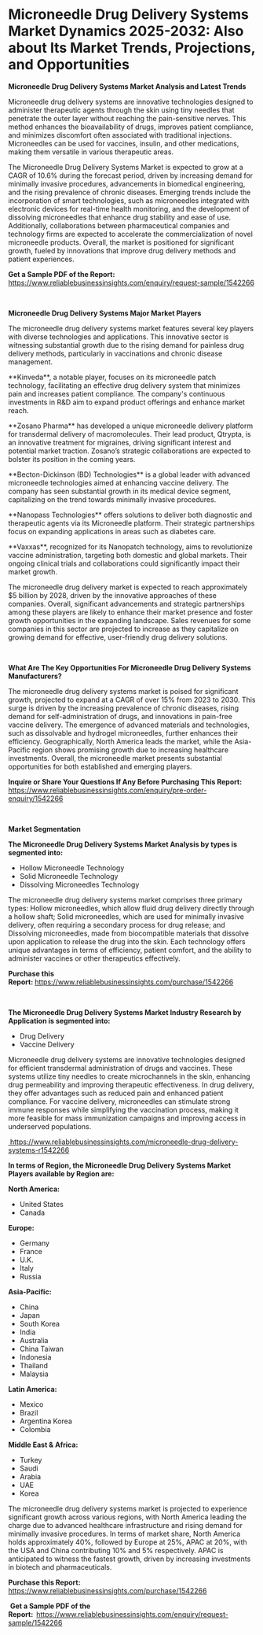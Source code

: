 <p><h1>Microneedle Drug Delivery Systems Market Dynamics 2025-2032: Also about Its Market Trends, Projections, and Opportunities</h1></p><p><strong>Microneedle Drug Delivery Systems Market Analysis and Latest Trends</strong></p>
<p><p>Microneedle drug delivery systems are innovative technologies designed to administer therapeutic agents through the skin using tiny needles that penetrate the outer layer without reaching the pain-sensitive nerves. This method enhances the bioavailability of drugs, improves patient compliance, and minimizes discomfort often associated with traditional injections. Microneedles can be used for vaccines, insulin, and other medications, making them versatile in various therapeutic areas.</p><p>The Microneedle Drug Delivery Systems Market is expected to grow at a CAGR of 10.6% during the forecast period, driven by increasing demand for minimally invasive procedures, advancements in biomedical engineering, and the rising prevalence of chronic diseases. Emerging trends include the incorporation of smart technologies, such as microneedles integrated with electronic devices for real-time health monitoring, and the development of dissolving microneedles that enhance drug stability and ease of use. Additionally, collaborations between pharmaceutical companies and technology firms are expected to accelerate the commercialization of novel microneedle products. Overall, the market is positioned for significant growth, fueled by innovations that improve drug delivery methods and patient experiences.</p></p>
<p><strong>Get a Sample PDF of the Report:&nbsp;</strong> <a href="https://www.reliablebusinessinsights.com/enquiry/request-sample/1542266?utm_campaign=62&utm_medium=2&utm_source=Github&utm_content=ia&utm_term=13042025&utm_id=microneedle-drug-delivery-systems">https://www.reliablebusinessinsights.com/enquiry/request-sample/1542266</a></p>
<p>&nbsp;</p>
<p><strong>Microneedle Drug Delivery Systems Major Market Players</strong></p>
<p><p>The microneedle drug delivery systems market features several key players with diverse technologies and applications. This innovative sector is witnessing substantial growth due to the rising demand for painless drug delivery methods, particularly in vaccinations and chronic disease management. </p><p>**Kinveda**, a notable player, focuses on its microneedle patch technology, facilitating an effective drug delivery system that minimizes pain and increases patient compliance. The company's continuous investments in R&D aim to expand product offerings and enhance market reach. </p><p>**Zosano Pharma** has developed a unique microneedle delivery platform for transdermal delivery of macromolecules. Their lead product, Qtrypta, is an innovative treatment for migraines, driving significant interest and potential market traction. Zosano’s strategic collaborations are expected to bolster its position in the coming years.</p><p>**Becton-Dickinson (BD) Technologies** is a global leader with advanced microneedle technologies aimed at enhancing vaccine delivery. The company has seen substantial growth in its medical device segment, capitalizing on the trend towards minimally invasive procedures.</p><p>**Nanopass Technologies** offers solutions to deliver both diagnostic and therapeutic agents via its Microneedle platform. Their strategic partnerships focus on expanding applications in areas such as diabetes care.</p><p>**Vaxxas**, recognized for its Nanopatch technology, aims to revolutionize vaccine administration, targeting both domestic and global markets. Their ongoing clinical trials and collaborations could significantly impact their market growth.</p><p>The microneedle drug delivery market is expected to reach approximately $5 billion by 2028, driven by the innovative approaches of these companies. Overall, significant advancements and strategic partnerships among these players are likely to enhance their market presence and foster growth opportunities in the expanding landscape. Sales revenues for some companies in this sector are projected to increase as they capitalize on growing demand for effective, user-friendly drug delivery solutions.</p></p>
<p>&nbsp;</p>
<p><strong>What Are The Key Opportunities For Microneedle Drug Delivery Systems Manufacturers?</strong></p>
<p><p>The microneedle drug delivery systems market is poised for significant growth, projected to expand at a CAGR of over 15% from 2023 to 2030. This surge is driven by the increasing prevalence of chronic diseases, rising demand for self-administration of drugs, and innovations in pain-free vaccine delivery. The emergence of advanced materials and technologies, such as dissolvable and hydrogel microneedles, further enhances their efficiency. Geographically, North America leads the market, while the Asia-Pacific region shows promising growth due to increasing healthcare investments. Overall, the microneedle market presents substantial opportunities for both established and emerging players.</p></p>
<p><strong>Inquire or Share Your Questions If Any Before Purchasing This Report:</strong> <a href="https://www.reliablebusinessinsights.com/enquiry/pre-order-enquiry/1542266?utm_campaign=62&utm_medium=2&utm_source=Github&utm_content=ia&utm_term=13042025&utm_id=microneedle-drug-delivery-systems">https://www.reliablebusinessinsights.com/enquiry/pre-order-enquiry/1542266</a></p>
<p>&nbsp;</p>
<p><strong>Market Segmentation</strong></p>
<p><strong>The Microneedle Drug Delivery Systems Market Analysis by types is segmented into:</strong></p>
<p><ul><li>Hollow Microneedle Technology</li><li>Solid Microneedle Technology</li><li>Dissolving Microneedles Technology</li></ul></p>
<p><p>The microneedle drug delivery systems market comprises three primary types: Hollow microneedles, which allow fluid drug delivery directly through a hollow shaft; Solid microneedles, which are used for minimally invasive delivery, often requiring a secondary process for drug release; and Dissolving microneedles, made from biocompatible materials that dissolve upon application to release the drug into the skin. Each technology offers unique advantages in terms of efficiency, patient comfort, and the ability to administer vaccines or other therapeutics effectively.</p></p>
<p><strong>Purchase this Report:&nbsp;</strong><a href="https://www.reliablebusinessinsights.com/purchase/1542266?utm_campaign=62&utm_medium=2&utm_source=Github&utm_content=ia&utm_term=13042025&utm_id=microneedle-drug-delivery-systems">https://www.reliablebusinessinsights.com/purchase/1542266</a></p>
<p>&nbsp;</p>
<p><strong>The Microneedle Drug Delivery Systems Market Industry Research by Application is segmented into:</strong></p>
<p><ul><li>Drug Delivery</li><li>Vaccine Delivery</li></ul></p>
<p><p>Microneedle drug delivery systems are innovative technologies designed for efficient transdermal administration of drugs and vaccines. These systems utilize tiny needles to create microchannels in the skin, enhancing drug permeability and improving therapeutic effectiveness. In drug delivery, they offer advantages such as reduced pain and enhanced patient compliance. For vaccine delivery, microneedles can stimulate strong immune responses while simplifying the vaccination process, making it more feasible for mass immunization campaigns and improving access in underserved populations.</p></p>
<p><a href="https://www.reliablebusinessinsights.com/microneedle-drug-delivery-systems-r1542266?utm_campaign=62&utm_medium=2&utm_source=Github&utm_content=ia&utm_term=13042025&utm_id=microneedle-drug-delivery-systems">&nbsp;https://www.reliablebusinessinsights.com/microneedle-drug-delivery-systems-r1542266</a></p>
<p><strong>In terms of Region, the Microneedle Drug Delivery Systems Market Players available by Region are:</strong></p>
<p>
    <p> <strong> North America: </strong>
        <ul>
            <li>United States</li>
            <li>Canada</li>
        </ul>
        </p> 
    <p> <strong> Europe: </strong>
        <ul>
            <li>Germany</li>
            <li>France</li>
            <li>U.K.</li>
            <li>Italy</li>
            <li>Russia</li>
        </ul>
        </p> 
    <p> <strong> Asia-Pacific: </strong>
        <ul>
            <li>China</li>
            <li>Japan</li>
            <li>South Korea</li>
            <li>India</li>
            <li>Australia</li>
            <li>China Taiwan</li>
            <li>Indonesia</li>
            <li>Thailand</li>
            <li>Malaysia</li>
        </ul>
        </p> 
    <p> <strong> Latin America: </strong>
        <ul>
            <li>Mexico</li>
            <li>Brazil</li>
            <li>Argentina Korea</li>
            <li>Colombia</li>
        </ul>
        </p> 
    <p> <strong> Middle East & Africa: </strong>
        <ul>
            <li>Turkey</li>
            <li>Saudi</li>
            <li>Arabia</li>
            <li>UAE</li>
            <li>Korea</li>
        </ul>
    </p>
    </p>
<p><p>The microneedle drug delivery systems market is projected to experience significant growth across various regions, with North America leading the charge due to advanced healthcare infrastructure and rising demand for minimally invasive procedures. In terms of market share, North America holds approximately 40%, followed by Europe at 25%, APAC at 20%, with the USA and China contributing 10% and 5% respectively. APAC is anticipated to witness the fastest growth, driven by increasing investments in biotech and pharmaceuticals.</p></p>
<p><strong>Purchase this Report: </strong><a href="https://www.reliablebusinessinsights.com/purchase/1542266?utm_campaign=62&utm_medium=2&utm_source=Github&utm_content=ia&utm_term=13042025&utm_id=microneedle-drug-delivery-systems">https://www.reliablebusinessinsights.com/purchase/1542266</a></p>
<p>&nbsp;<strong>Get a Sample PDF of the Report:&nbsp;&nbsp;</strong><a href="https://www.reliablebusinessinsights.com/enquiry/request-sample/1542266?utm_campaign=62&utm_medium=2&utm_source=Github&utm_content=ia&utm_term=13042025&utm_id=microneedle-drug-delivery-systems">https://www.reliablebusinessinsights.com/enquiry/request-sample/1542266</a></p>
<p><strong></strong></p>
<p><p></p><p></p><p></p></p>